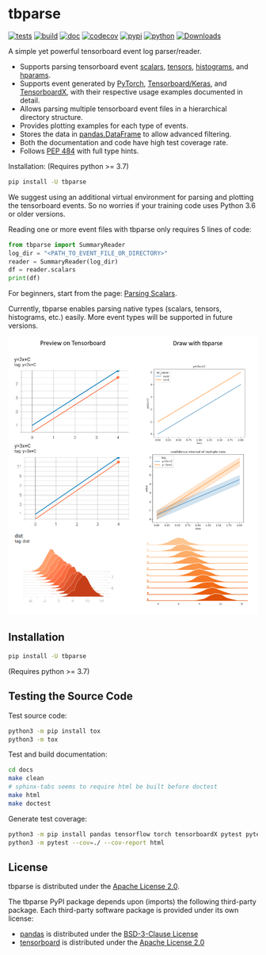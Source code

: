 # tbparse

[![tests](https://github.com/j3soon/tbparse/actions/workflows/test-with-tox.yaml/badge.svg?branch=master&event=push)](https://github.com/j3soon/tbparse/actions/workflows/test-with-tox.yaml)
[![build](https://github.com/j3soon/tbparse/actions/workflows/publish-to-pypi.yaml/badge.svg)](https://github.com/j3soon/tbparse/actions/workflows/publish-to-pypi.yaml)
[![doc](https://readthedocs.org/projects/tbparse/badge/?version=latest)](https://tbparse.readthedocs.io/en/latest)
[![codecov](https://codecov.io/gh/j3soon/tbparse/branch/master/graph/badge.svg?token=ASxeqFrMom)](https://codecov.io/gh/j3soon/tbparse)
[![pypi](https://img.shields.io/pypi/v/tbparse)](https://pypi.org/project/tbparse/)
[![python](https://img.shields.io/pypi/pyversions/tbparse)](https://pypi.org/project/tbparse/) [![Downloads](https://pepy.tech/badge/tbparse)](https://pepy.tech/project/tbparse)

A simple yet powerful tensorboard event log parser/reader.

* Supports parsing tensorboard event [scalars](https://tbparse.readthedocs.io/en/latest/pages/parsing-scalars.html), [tensors](https://tbparse.readthedocs.io/en/latest/pages/parsing-tensors.html), [histograms](https://tbparse.readthedocs.io/en/latest/pages/parsing-histograms.html), and [hparams](https://tbparse.readthedocs.io/en/latest/pages/parsing-hparams.html).
* Supports event generated by
  [PyTorch](https://pytorch.org/docs/stable/tensorboard.html), [Tensorboard/Keras](https://www.tensorflow.org/tensorboard), and [TensorboardX](https://github.com/lanpa/tensorboardX), with their respective usage examples documented in detail.
* Allows parsing multiple tensorboard event files in a hierarchical directory structure.
* Provides plotting examples for each type of events.
* Stores the data in [pandas.DataFrame](https://pandas.pydata.org/pandas-docs/stable/reference/api/pandas.DataFrame.html) to allow advanced filtering.
* Both the documentation and code have high test coverage rate.
* Follows [PEP 484](https://www.python.org/dev/peps/pep-0484/) with full type hints.

Installation: (Requires python >= 3.7)

```sh
pip install -U tbparse
```

We suggest using an additional virtual environment for parsing and plotting the tensorboard events. So no worries if your training code uses Python 3.6 or older versions. 

Reading one or more event files with tbparse only requires 5 lines of code:

```py
from tbparse import SummaryReader
log_dir = "<PATH_TO_EVENT_FILE_OR_DIRECTORY>"
reader = SummaryReader(log_dir)
df = reader.scalars
print(df)
```

For beginners, start from the page: [Parsing Scalars](https://tbparse.readthedocs.io/en/latest/pages/parsing-scalars.html).

Currently, tbparse enables parsing native types (scalars, tensors, histograms, etc.) easily. More event types will be supported in future versions.

![](docs/images/preview.png)

## Installation

```sh
pip install -U tbparse
```

(Requires python >= 3.7)

## Testing the Source Code

Test source code:

```sh
python3 -m pip install tox
python3 -m tox
```

Test and build documentation:

```sh
cd docs
make clean
# sphinx-tabs seems to require html be built before doctest
make html
make doctest
```

Generate test coverage:

```sh
python3 -m pip install pandas tensorflow torch tensorboardX pytest pytest-cov
python3 -m pytest --cov=./ --cov-report html
```

## License

tbparse is distributed under the [Apache License 2.0](LICENSE).

The tbparse PyPI package depends upon (imports) the following third-party package. Each third-party software package is provided under its own license:
- [pandas](https://github.com/pandas-dev/pandas) is distributed under the [BSD-3-Clause License ](https://github.com/pandas-dev/pandas/blob/main/LICENSE)
- [tensorboard](https://github.com/tensorflow/tensorboard) is distributed under the [Apache License 2.0](https://github.com/tensorflow/tensorboard/blob/master/LICENSE)
